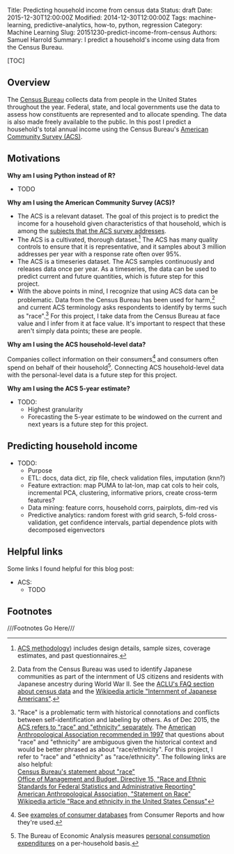 Title: Predicting household income from census data
Status: draft
Date: 2015-12-30T12:00:00Z
Modified: 2014-12-30T12:00:00Z
Tags: machine-learning, predictive-analytics, how-to, python, regression
Category: Machine Learning
Slug: 20151230-predict-income-from-census
Authors: Samuel Harrold
Summary: I predict a household's income using data from the Census Bureau.

[TOC]

## Overview

The [Census Bureau](https://www.census.gov/about/what.html) collects data from people in the United States throughout the year. Federal, state, and local governments use the data to assess how constituents are represented and to allocate spending. The data is also made freely available to the public. In this post I predict a household's total annual income using the Census Bureau's [American Community Survey (ACS)](http://www.census.gov/programs-surveys/acs/about.html).

## Motivations

**Why am I using Python instead of R?**

* TODO

**Why am I using the American Community Survey (ACS)?**

* The ACS is a relevant dataset. The goal of this project is to predict the income for a household given characteristics of that household, which is among the [subjects that the ACS survey addresses](http://www.census.gov/programs-surveys/acs/guidance/subjects.html).
* The ACS is a cultivated, thorough dataset.[^acs-method] The ACS has many quality controls to ensure that it is representative, and it samples about 3 million addresses per year with a response rate often over 95%.
* The ACS is a timeseries dataset. The ACS samples continuously and releases data once per year. As a timeseries, the data can be used to predict current and future quantities, which is future step for this project.
* With the above points in mind, I recognize that using ACS data can be problematic. Data from the Census Bureau has been used for harm,[^data-harm] and current ACS terminology asks respondents to identify by terms such as "race".[^prob-race] For this project, I take data from the Census Bureau at face value and I infer from it at face value. It's important to respect that these aren't simply data points; these are people.

**Why am I using the ACS household-level data?**

Companies collect information on their consumers[^cr-dbs] and consumers often spend on behalf of their household[^bea-pce]. Connecting ACS household-level data with the personal-level data is a future step for this project.

**Why am I using the ACS 5-year estimate?**

* TODO:
    * Highest granularity
    * Forecasting the 5-year estimate to be windowed on the current and next years is a future step for this project.

## Predicting household income

* TODO:
    * Purpose
    * ETL: docs, data dict, zip file, check validation files, imputation (knn?)
    * Feature extraction: map PUMA to lat-lon, map cat cols to heir cols, incremental PCA, clustering, informative priors, create cross-term features?
    * Data mining: feature corrs, household corrs, pairplots, dim-red vis
    * Predictive analytics: random forest with grid search, 5-fold cross-validation, get confidence intervals, partial dependence plots with decomposed eigenvectors

## Helpful links

Some links I found helpful for this blog post:

* ACS:
    * TODO

## Footnotes
<!-- From https://pythonhosted.org/Markdown/extensions/footnotes.html -->
///Footnotes Go Here///

<!-- ## Overview -->
<!-- ## Motivations -->
[^acs-method]:
    [ACS methodology](http://www.census.gov/programs-surveys/acs/methodology.html)) includes design details, sample sizes, coverage estimates, and past questionnaires.
[^data-harm]:
    Data from the Census Bureau was used to identify Japanese communities as part of the internment of US citizens and residents with Japanese ancestry during World&nbsp;War&nbsp;II. See the [ACLU's FAQ section about census data](https://www.aclu.org/frequently-asked-questions-national-census) and the [Wikipedia article "Internment of Japanese Americans"](https://en.wikipedia.org/wiki/Internment_of_Japanese_Americans).
[^prob-race]:
    "Race" is a problematic term with historical connotations and conflicts between self-identification and labeling by others. As of Dec 2015, the [ACS refers to "race" and "ethnicity" separately](http://www2.census.gov/programs-surveys/acs/methodology/questionnaires/2015/quest15.pdf). The [American Anthropological Association recommended in 1997](http://s3.amazonaws.com/rdcms-aaa/files/production/public/FileDownloads/pdfs/cmtes/minority/upload/AAA_Response_OMB1997.pdf) that questions about "race" and "ethnicity" are ambiguous given the historical context and would be better phrased as about "race/ethnicity". For this project, I refer to "race" and "ethnicity" as "race/ethnicity". The following links are also helpful:  
    [Census Bureau's statement about "race"](http://www.census.gov/topics/population/race/about.html)  
    [Office of Management and Budget, Directive 15, "Race and Ethnic Standards for Federal Statistics and Administrative Reporting"](http://wonder.cdc.gov/wonder/help/populations/bridged-race/directive15.html)  
    [American Anthropological Association, "Statement on Race"](http://www.americananthro.org/ConnectWithAAA/Content.aspx?ItemNumber=2583)  
    [Wikipedia article "Race and ethnicity in the United States Census"](https://en.wikipedia.org/wiki/Race_and_ethnicity_in_the_United_States_Census)
[^cr-dbs]:
    See [examples of consumer databases](http://www.consumerreports.org/cro/money/consumer-protection/big-brother-is-watching/overview/index.htm) from Consumer Reports and how they're used.
[^bea-pce]:
    The Bureau of Economic Analysis measures [personal consumption expenditures](http://www.bea.gov/newsreleases/regional/pce/pce_newsrelease.htm) on a per-household basis.
<!-- ## Predicting household income -->
